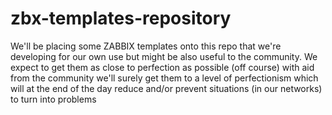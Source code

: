 # zbx-templates-repository
We'll be placing some ZABBIX templates onto this repo that we're developing for our own use but might be also useful to 
the community. We expect to get them as close to perfection as possible (off course) with aid from the community we'll 
surely get them to a level of perfectionism which will at the end of the day reduce and/or prevent situations 
(in our networks) to turn into problems
